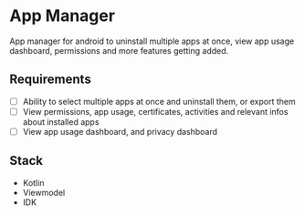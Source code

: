 # App Manager
App manager for android to uninstall multiple apps at once, view app usage dashboard, permissions and more features getting added.

## Requirements
- [ ] Ability to select multiple apps at once and uninstall them, or export them
- [ ] View permissions, app usage, certificates, activities and relevant infos about installed apps
- [ ] View app usage dashboard, and privacy dashboard
      
## Stack
- Kotlin
- Viewmodel
- IDK
